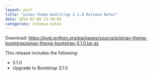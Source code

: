 ```yaml
---
layout: post
title: "pinax-theme-bootstrap 5.1.0 Release Notes"
date: 2014-02-09 23:39:03
categories: release-notes
---
```


Download: <https://pypi.python.org/packages/source/p/pinax-theme-bootstrap/pinax-theme-bootstrap-5.1.0.tar.gz>

This release includes the following:

* 5.1.0
* Upgrade to Bootstrap 3.1.0
